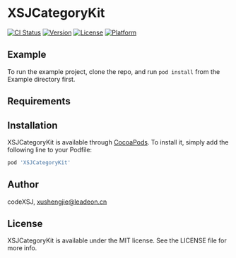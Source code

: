# XSJCategoryKit

[![CI Status](https://img.shields.io/travis/codeXSJ/XSJCategoryKit.svg?style=flat)](https://travis-ci.org/codeXSJ/XSJCategoryKit)
[![Version](https://img.shields.io/cocoapods/v/XSJCategoryKit.svg?style=flat)](https://cocoapods.org/pods/XSJCategoryKit)
[![License](https://img.shields.io/cocoapods/l/XSJCategoryKit.svg?style=flat)](https://cocoapods.org/pods/XSJCategoryKit)
[![Platform](https://img.shields.io/cocoapods/p/XSJCategoryKit.svg?style=flat)](https://cocoapods.org/pods/XSJCategoryKit)

## Example

To run the example project, clone the repo, and run `pod install` from the Example directory first.

## Requirements

## Installation

XSJCategoryKit is available through [CocoaPods](https://cocoapods.org). To install
it, simply add the following line to your Podfile:

```ruby
pod 'XSJCategoryKit'
```

## Author

codeXSJ, xushengjie@leadeon.cn

## License

XSJCategoryKit is available under the MIT license. See the LICENSE file for more info.
